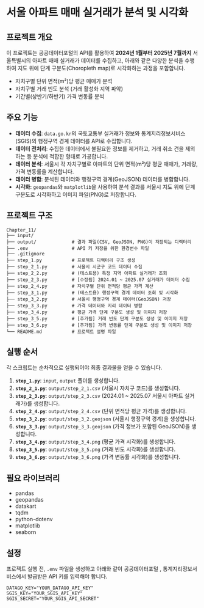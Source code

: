 # 서울 아파트 매매 실거래가 분석 및 시각화

## 프로젝트 개요

이 프로젝트는 공공데이터포털의 API를 활용하여 **2024년 1월부터 2025년 7월까지** 서울특별시의 아파트 매매 실거래가 데이터를 수집하고, 아래와 같은 다양한 분석을 수행하여 지도 위에 단계 구분도(Choropleth map)로 시각화하는 과정을 포함합니다.

- 자치구별 단위 면적(m²)당 평균 매매가 분석
- 자치구별 거래 빈도 분석 (거래 활성화 지역 파악)
- 기간별(상반기/하반기) 가격 변동률 분석

## 주요 기능

- **데이터 수집**: `data.go.kr`의 국토교통부 실거래가 정보와 통계지리정보서비스(SGIS)의 행정구역 경계 데이터를 API로 수집합니다.
- **데이터 전처리**: 수집한 데이터에서 불필요한 정보를 제거하고, 거래 취소 건을 제외하는 등 분석에 적합한 형태로 가공합니다.
- **데이터 분석**: 서울시 각 자치구별로 아파트의 단위 면적(m²)당 평균 매매가, 거래량, 가격 변동률을 계산합니다.
- **데이터 병합**: 분석된 데이터와 행정구역 경계(GeoJSON) 데이터를 병합합니다.
- **시각화**: `geopandas`와 `matplotlib`을 사용하여 분석 결과를 서울시 지도 위에 단계 구분도로 시각화하고 이미지 파일(PNG)로 저장합니다.

## 프로젝트 구조

```
Chapter_11/
├── input/
├── output/             # 결과 파일(CSV, GeoJSON, PNG)이 저장되는 디렉터리
├── .env                # API 키 저장을 위한 환경변수 파일
├── .gitignore
├── step_1.py           # 프로젝트 디렉터리 구조 생성
├── step_2_1.py         # 서울시 시군구 코드 데이터 수집
├── step_2_2.py         # (테스트용) 특정 지역 아파트 실거래가 조회
├── step_2_3.py         # [수정됨] 2024.01 ~ 2025.07 실거래가 데이터 수집
├── step_2_4.py         # 자치구별 단위 면적당 평균 가격 계산
├── step_3_1.py         # (테스트용) 행정구역 경계 데이터 조회 및 시각화
├── step_3_2.py         # 서울시 행정구역 경계 데이터(GeoJSON) 저장
├── step_3_3.py         # 가격 데이터와 지리 데이터 병합
├── step_3_4.py         # 평균 가격 단계 구분도 생성 및 이미지 저장
├── step_3_5.py         # [추가됨] 거래 빈도 단계 구분도 생성 및 이미지 저장
├── step_3_6.py         # [추가됨] 가격 변동률 단계 구분도 생성 및 이미지 저장
└── README.md           # 프로젝트 설명 파일
```

## 실행 순서

각 스크립트는 순차적으로 실행되어야 최종 결과물을 얻을 수 있습니다. 


1.  **`step_1.py`**: `input`, `output` 폴더를 생성합니다.
2.  **`step_2_1.py`**: `output/step_2_1.csv` (서울시 자치구 코드)를 생성합니다.
3.  **`step_2_3.py`**: `output/step_2_3.csv` (2024.01 ~ 2025.07 서울시 아파트 실거래가)를 생성합니다.
4.  **`step_2_4.py`**: `output/step_2_4.csv` (단위 면적당 평균 가격)를 생성합니다.
5.  **`step_3_2.py`**: `output/step_3_2.geojson` (서울시 행정구역 경계)을 생성합니다.
6.  **`step_3_3.py`**: `output/step_3_3.geojson` (가격 정보가 포함된 GeoJSON)을 생성합니다.
7.  **`step_3_4.py`**: `output/step_3_4.png` (평균 가격 시각화)를 생성합니다.
8.  **`step_3_5.py`**: `output/step_3_5.png` (거래 빈도 시각화)를 생성합니다.
9.  **`step_3_6.py`**: `output/step_3_6.png` (가격 변동률 시각화)를 생성합니다.

## 필요 라이브러리

- pandas
- geopandas
- datakart
- tqdm
- python-dotenv
- matplotlib
- seaborn

## 설정

프로젝트 실행 전, `.env` 파일을 생성하고 아래와 같이 공공데이터포털 , 통계지리정보서비스에서 발급받은 API 키를 입력해야 합니다.

```
DATAGO_KEY="YOUR_DATAGO_API_KEY"
SGIS_KEY="YOUR_SGIS_API_KEY"
SGIS_SECRET="YOUR_SGIS_API_SECRET"
```